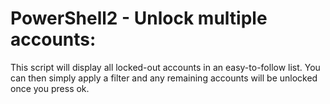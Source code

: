 # PowerShell2 - Unlock multiple accounts:
This script will display all locked-out accounts in an easy-to-follow list. You can then simply apply a filter and any remaining accounts will be unlocked once you press ok.
